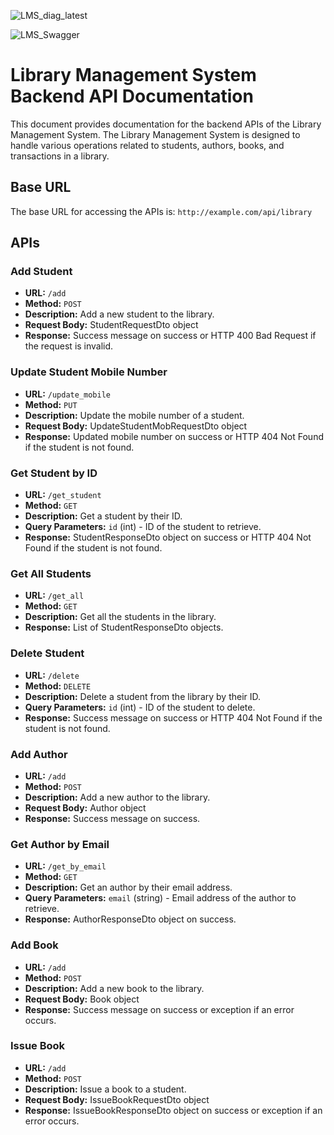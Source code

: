 ![LMS_diag_latest](https://github.com/deepak-bits/library-management-system/assets/40654292/2a57d1ca-358c-47bb-ab7e-b2ccc4aac627)

![LMS_Swagger](https://github.com/deepak-bits/library-management-system/assets/40654292/ed4dc59d-c065-4e43-9da8-a8e86e4c2355)

# Library Management System Backend API Documentation

This document provides documentation for the backend APIs of the Library Management System. The Library Management System is designed to handle various operations related to students, authors, books, and transactions in a library.

## Base URL

The base URL for accessing the APIs is: `http://example.com/api/library`

## APIs

### Add Student

- **URL:** `/add`
- **Method:** `POST`
- **Description:** Add a new student to the library.
- **Request Body:** StudentRequestDto object
- **Response:** Success message on success or HTTP 400 Bad Request if the request is invalid.

### Update Student Mobile Number

- **URL:** `/update_mobile`
- **Method:** `PUT`
- **Description:** Update the mobile number of a student.
- **Request Body:** UpdateStudentMobRequestDto object
- **Response:** Updated mobile number on success or HTTP 404 Not Found if the student is not found.

### Get Student by ID

- **URL:** `/get_student`
- **Method:** `GET`
- **Description:** Get a student by their ID.
- **Query Parameters:** `id` (int) - ID of the student to retrieve.
- **Response:** StudentResponseDto object on success or HTTP 404 Not Found if the student is not found.

### Get All Students

- **URL:** `/get_all`
- **Method:** `GET`
- **Description:** Get all the students in the library.
- **Response:** List of StudentResponseDto objects.

### Delete Student

- **URL:** `/delete`
- **Method:** `DELETE`
- **Description:** Delete a student from the library by their ID.
- **Query Parameters:** `id` (int) - ID of the student to delete.
- **Response:** Success message on success or HTTP 404 Not Found if the student is not found.

### Add Author

- **URL:** `/add`
- **Method:** `POST`
- **Description:** Add a new author to the library.
- **Request Body:** Author object
- **Response:** Success message on success.

### Get Author by Email

- **URL:** `/get_by_email`
- **Method:** `GET`
- **Description:** Get an author by their email address.
- **Query Parameters:** `email` (string) - Email address of the author to retrieve.
- **Response:** AuthorResponseDto object on success.

### Add Book

- **URL:** `/add`
- **Method:** `POST`
- **Description:** Add a new book to the library.
- **Request Body:** Book object
- **Response:** Success message on success or exception if an error occurs.

### Issue Book

- **URL:** `/add`
- **Method:** `POST`
- **Description:** Issue a book to a student.
- **Request Body:** IssueBookRequestDto object
- **Response:** IssueBookResponseDto object on success or exception if an error occurs.



